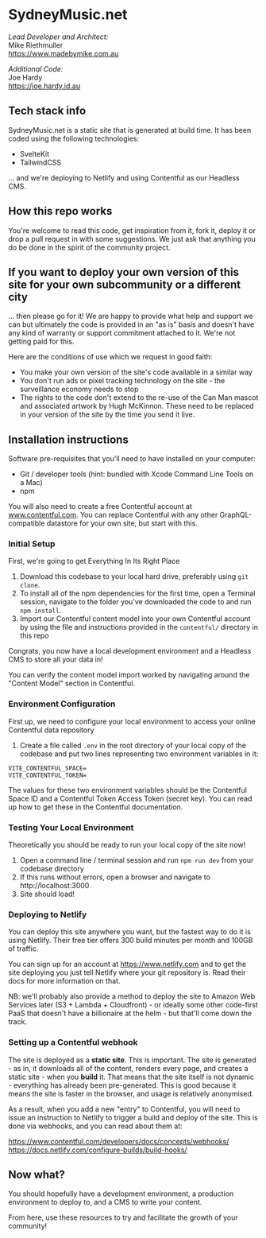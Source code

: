 # SydneyMusic.net

_Lead Developer and Architect:_  
Mike Riethmuller  
https://www.madebymike.com.au

_Additional Code:_  
Joe Hardy  
https://joe.hardy.id.au

## Tech stack info

SydneyMusic.net is a static site that is generated at build time. It has been coded using the following technologies:

* SvelteKit
* TailwindCSS

... and we're deploying to Netlify and using Contentful as our Headless CMS.

## How this repo works

You're welcome to read this code, get inspiration from it, fork it, deploy it or drop a pull request in with some suggestions. We just ask that anything you do be done in the spirit of the community project.

## If you want to deploy your own version of this site for your own subcommunity or a different city

... then please go for it! We are happy to provide what help and support we can but ultimately the code is provided in an "as is" basis and doesn't have any kind of warranty or support commitment attached to it. We're not getting paid for this.

Here are the conditions of use which we request in good faith:

* You make your own version of the site's code available in a similar way
* You don't run ads or pixel tracking technology on the site - the surveillance economy needs to stop
* The rights to the code don't extend to the re-use of the Can Man mascot and associated artwork by Hugh McKinnon. These need to be replaced in your version of the site by the time you send it live.

## Installation instructions

Software pre-requisites that you'll need to have installed on your computer:
* Git / developer tools (hint: bundled with Xcode Command Line Tools on a Mac)
* npm

You will also need to create a free Contentful account at www.contentful.com. You can replace Contentful with any other GraphQL-compatible datastore for your own site, but start with this.

### Initial Setup

First, we're going to get Everything In Its Right Place

1. Download this codebase to your local hard drive, preferably using `git clone`.
2. To install all of the npm dependencies for the first time, open a Terminal session, navigate to the folder you've downloaded the code to and run `npm install`.
3. Import our Contentful content model into your own Contentful account by using the file and instructions provided in the `contentful/` directory in this repo

Congrats, you now have a local development environment and a Headless CMS to store all your data in!

You can verify the content model import worked by navigating around the "Content Model" section in Contentful.

### Environment Configuration

First up, we need to configure your local environment to access your online Contentful data repository

1. Create a file called `.env` in the root directory of your local copy of the codebase and put two lines representing two environment variables in it:

```
VITE_CONTENTFUL_SPACE=
VITE_CONTENTFUL_TOKEN=
```

The values for these two environment variables should be the Contentful Space ID and a Contentful Token Access Token (secret key). You can read up how to get these in the Contentful documentation.

### Testing Your Local Environment

Theoretically you should be ready to run your local copy of the site now!

1. Open a command line / terminal session and run `npm run dev` from your codebase directory
2. If this runs without errors, open a browser and navigate to http://localhost:3000
3. Site should load!

### Deploying to Netlify

You can deploy this site anywhere you want, but the fastest way to do it is using Netlify. Their free tier offers 300 build minutes per month and 100GB of traffic.

You can sign up for an account at https://www.netlify.com and to get the site deploying you just tell Netlify where your git repository is. Read their docs for more information on that.

NB: we'll probably also provide a method to deploy the site to Amazon Web Services later (S3 + Lambda + Cloudfront) - or ideally some other code-first PaaS that doesn't have a billionaire at the helm - but that'll come down the track.

### Setting up a Contentful webhook

The site is deployed as a **static site**. This is important. The site is generated - as in, it downloads all of the content, renders every page, and creates a static site - when you **build** it. That means that the site itself is not dynamic - everything has already been pre-generated. This is good because it means the site is faster in the browser, and usage is relatively anonymised.

As a result, when you add a new "entry" to Contentful, you will need to issue an instruction to Netlify to trigger a build and deploy of the site. This is done via webhooks, and you can read about them at:

https://www.contentful.com/developers/docs/concepts/webhooks/
https://docs.netlify.com/configure-builds/build-hooks/

## Now what?

You should hopefully have a development environment, a production environment to deploy to, and a CMS to write your content.

From here, use these resources to try and facilitate the growth of your community!
